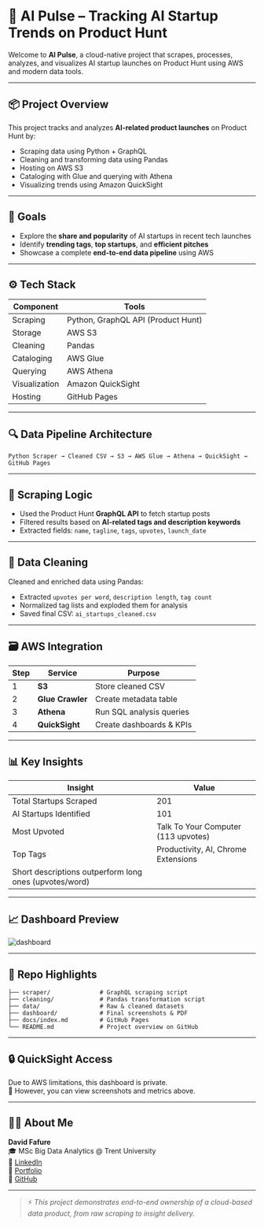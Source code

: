 
# 🚀 AI Pulse – Tracking AI Startup Trends on Product Hunt

Welcome to **AI Pulse**, a cloud-native project that scrapes, processes, analyzes, and visualizes AI startup launches on Product Hunt using AWS and modern data tools.

---

## 📦 Project Overview

This project tracks and analyzes **AI-related product launches** on Product Hunt by:
- Scraping data using Python + GraphQL
- Cleaning and transforming data using Pandas
- Hosting on AWS S3
- Cataloging with Glue and querying with Athena
- Visualizing trends using Amazon QuickSight

---

## 🎯 Goals

- Explore the **share and popularity** of AI startups in recent tech launches
- Identify **trending tags**, **top startups**, and **efficient pitches**
- Showcase a complete **end-to-end data pipeline** using AWS

---

## ⚙️ Tech Stack

| Component     | Tools |
|---------------|-------|
| Scraping      | Python, GraphQL API (Product Hunt) |
| Storage       | AWS S3 |
| Cleaning      | Pandas |
| Cataloging    | AWS Glue |
| Querying      | AWS Athena |
| Visualization | Amazon QuickSight |
| Hosting       | GitHub Pages |

---

## 🔍 Data Pipeline Architecture

```
Python Scraper → Cleaned CSV → S3 → AWS Glue → Athena → QuickSight → GitHub Pages
```

---

## 🧪 Scraping Logic

- Used the Product Hunt **GraphQL API** to fetch startup posts
- Filtered results based on **AI-related tags and description keywords**
- Extracted fields: `name`, `tagline`, `tags`, `upvotes`, `launch_date`

---

## 🧼 Data Cleaning

Cleaned and enriched data using Pandas:
- Extracted `upvotes per word`, `description length`, `tag count`
- Normalized tag lists and exploded them for analysis
- Saved final CSV: `ai_startups_cleaned.csv`

---

## 🗃️ AWS Integration

| Step | Service | Purpose |
|------|---------|---------|
| 1 | **S3** | Store cleaned CSV |
| 2 | **Glue Crawler** | Create metadata table |
| 3 | **Athena** | Run SQL analysis queries |
| 4 | **QuickSight** | Create dashboards & KPIs |

---

## 📊 Key Insights

| Insight | Value |
|--------|-------|
| Total Startups Scraped | 201 |
| AI Startups Identified | 101 |
| Most Upvoted | Talk To Your Computer (113 upvotes) |
| Top Tags | Productivity, AI, Chrome Extensions |
| Short descriptions outperform long ones (upvotes/word) |

---

## 📈 Dashboard Preview

![dashboard](https://github.com/user-attachments/assets/d95524e3-2229-46bf-9162-39cb620df327)


---

## 📁 Repo Highlights

```
├── scraper/              # GraphQL scraping script
├── cleaning/             # Pandas transformation script
├── data/                 # Raw & cleaned datasets
├── dashboard/            # Final screenshots & PDF
├── docs/index.md         # GitHub Pages
└── README.md             # Project overview on GitHub
```

---

## 🔒 QuickSight Access

Due to AWS limitations, this dashboard is private.  
📎 However, you can view screenshots and metrics above.

---

## 🙋‍♂️ About Me

**David Fafure**  
🎓 MSc Big Data Analytics @ Trent University  
🔗 [LinkedIn](https://www.linkedin.com/in/david-fafure-58776823a/)  
🔗 [Portfolio](https://datascienceportfol.io/davidfafure)  
🔗 [GitHub](https://github.com/DavidFaf)

---

> ⚡ *This project demonstrates end-to-end ownership of a cloud-based data product, from raw scraping to insight delivery.*

